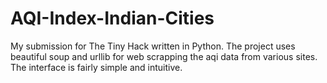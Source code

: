 # AQI-Index-Indian-Cities
My submission for The Tiny Hack written in Python.
The project uses beautiful soup and urllib for web scrapping the aqi data from various sites. The interface is fairly simple and intuitive.
